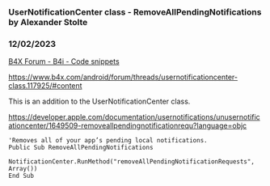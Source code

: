 ### UserNotificationCenter class - RemoveAllPendingNotifications by Alexander Stolte
### 12/02/2023
[B4X Forum - B4i - Code snippets](https://www.b4x.com/android/forum/threads/157762/)

<https://www.b4x.com/android/forum/threads/usernotificationcenter-class.117925/#content>  
  
This is an addition to the UserNotificationCenter class.  
  
<https://developer.apple.com/documentation/usernotifications/unusernotificationcenter/1649509-removeallpendingnotificationrequ?language=objc>  

```B4X
'Removes all of your app’s pending local notifications.  
Public Sub RemoveAllPendingNotifications  
    NotificationCenter.RunMethod("removeAllPendingNotificationRequests", Array())  
End Sub
```